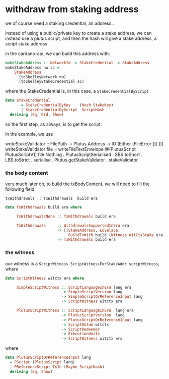 # withdraw from staking address

we of course need a staking credential, an address..

instead of using a public/private key to create a stake address, we can instead use a plutus script, and then the hash will give a stake address, a script stake address

in the cardano-api, we can build this address with:

```haskell
makeStakeAddress :: NetworkId -> StakeCredential -> StakeAddress
makeStakeAddress nw sc =
    StakeAddress
      (toShelleyNetwork nw)
      (toShelleyStakeCredential sc)
```

where the StakeCredential is, in this case, a `StakeCredentialByScript`

```haskell
data StakeCredential
       = StakeCredentialByKey    (Hash StakeKey)
       | StakeCredentialByScript  ScriptHash
  deriving (Eq, Ord, Show)
```

so the first step, as always, is to get the script.

In the example, we use 

writeStakeValidator :: FilePath -> Plutus.Address -> IO (Either (FileError ()) ())
writeStakeValidator file = writeFileTextEnvelope @(PlutusScript PlutusScriptV1) file Nothing . PlutusScriptSerialised . SBS.toShort . LBS.toStrict . serialise . Plutus.getStakeValidator . stakeValidator


### the body content

very much later on, to build the txBodyContent, we will need to fill the following field:

`txWithdrawals :: TxWithdrawals  build era`

```haskell
data TxWithdrawals build era where

     TxWithdrawalsNone :: TxWithdrawals build era

     TxWithdrawals     :: WithdrawalsSupportedInEra era
                       -> [(StakeAddress, Lovelace,
                            BuildTxWith build (Witness WitCtxStake era))]
                       -> TxWithdrawals build era
```

### the witness

our witness is a `ScriptWitness ScriptWitnessForStakeAddr scriptWitness`, where

```haskell
data ScriptWitness witctx era where

     SimpleScriptWitness :: ScriptLanguageInEra lang era
                         -> SimpleScriptVersion lang
                         -> SimpleScriptOrReferenceInput lang
                         -> ScriptWitness witctx era

     PlutusScriptWitness :: ScriptLanguageInEra  lang era
                         -> PlutusScriptVersion  lang
                         -> PlutusScriptOrReferenceInput lang
                         -> ScriptDatum witctx
                         -> ScriptRedeemer
                         -> ExecutionUnits
                         -> ScriptWitness witctx era
```

where

```haskell
data PlutusScriptOrReferenceInput lang
  = PScript (PlutusScript lang)
  | PReferenceScript TxIn (Maybe ScriptHash)
  deriving (Eq, Show)
```
